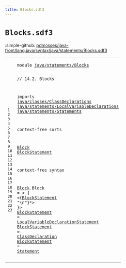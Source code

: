 ```yaml
---
title: Blocks.sdf3
---
```


# `Blocks.sdf3`

:simple-github: [pdmosses/java-front/lang.java/syntax/java/statements/Blocks.sdf3]

[pdmosses/java-front/lang.java/syntax/java/statements/Blocks.sdf3]: https://github.com/pdmosses/java-front/blob/master/lang.java/syntax/java/statements/Blocks.sdf3 "The source file on GitHub"

<div class="sdf3"><table class="highlighttable"><tbody><tr><td class="linenos"><div class="linenodiv"><pre><span></span>1
2
3
4
5
6
7
8
9
10
11
12
13
14
15
16
17
18
19
20
21
22
23
</pre></div></td>
<td class="code"><pre><code><span class="keyword">module</span> <a href="../Statements.sdf3#java/statements/Blocks_160_182" id="java/statements/Blocks_7_29" title="Referenced at ../Statements.sdf3 line 9">java/statements/Blocks</a>

<span class="layout">// 14.2. Blocks</span>

<span class="keyword">imports</span>
  <a href="../../classes/ClassDeclarations.sdf3#java/classes/ClassDeclarations_7_37" id="java/classes/ClassDeclarations_58_88" title="Defined at ../../classes/ClassDeclarations.sdf3 line 1">java/classes/ClassDeclarations</a>
  <a href="../LocalVariableDeclarations.sdf3#java/statements/LocalVariableDeclarations_7_48" id="java/statements/LocalVariableDeclarations_91_132" title="Defined at ../LocalVariableDeclarations.sdf3 line 1">java/statements/LocalVariableDeclarations</a>
  <a href="../Statements.sdf3#java/statements/Statements_7_33" id="java/statements/Statements_135_161" title="Defined at ../Statements.sdf3 line 1">java/statements/Statements</a>

<span class="keyword">context-free sorts</span>

  <a href="../Statements.sdf3#Block_3181_3186" id="Block_185_190" title="Referenced at ../Statements.sdf3 line 126; ../../classes/InstanceInitializers.sdf3 line 14; ../../classes/MethodDeclarations.sdf3 line 56; ../../classes/StaticInitializers.sdf3 line 14; ../../expressions/LambdaExpressions.sdf3 line 17">Block</a>
  <a href="#BlockStatement_260_274" id="BlockStatement_193_207" title="Referenced at line 19; ../Statements.sdf3 line 72; ../../classes/ConstructorDeclarations.sdf3 line 27">BlockStatement</a>

<span class="keyword">context-free syntax</span>
  
  <a href="../Statements.sdf3#Block_3181_3186" id="Block_234_239" title="Referenced at ../Statements.sdf3 line 126; ../../classes/InstanceInitializers.sdf3 line 14; ../../classes/MethodDeclarations.sdf3 line 56; ../../classes/StaticInitializers.sdf3 line 14; ../../expressions/LambdaExpressions.sdf3 line 17">Block</a>.<span class="cons_Constructor"><span id="Block_240_245" title="Not referenced locally, nor via imports">Block</span></span> = &lt;
  <span class="cons_String">{</span>
    &lt;{<a href="#BlockStatement_193_207" id="BlockStatement_260_274" title="Defined at line 13, 21, 22, 23">BlockStatement</a> <span class="cons_Lit">"\n"</span>}*&gt;
  <span class="cons_String">}</span>&gt;
  <a href="#BlockStatement_260_274" id="BlockStatement_290_304" title="Referenced at line 19; ../Statements.sdf3 line 72; ../../classes/ConstructorDeclarations.sdf3 line 27">BlockStatement</a> = <a href="../LocalVariableDeclarations.sdf3#LocalVariableDeclarationStatement_226_259" id="LocalVariableDeclarationStatement_307_340" title="Defined at ../LocalVariableDeclarations.sdf3 line 12, 17">LocalVariableDeclarationStatement</a>
  <a href="#BlockStatement_260_274" id="BlockStatement_343_357" title="Referenced at line 19; ../Statements.sdf3 line 72; ../../classes/ConstructorDeclarations.sdf3 line 27">BlockStatement</a>   = <a href="../../classes/ClassDeclarations.sdf3#ClassDeclaration_507_523" id="ClassDeclaration_362_378" title="Defined at ../../classes/ClassDeclarations.sdf3 line 22, 33, 34">ClassDeclaration</a>
  <a href="#BlockStatement_260_274" id="BlockStatement_381_395" title="Referenced at line 19; ../Statements.sdf3 line 72; ../../classes/ConstructorDeclarations.sdf3 line 27">BlockStatement</a>    = <a href="../Statements.sdf3#Statement_277_286" id="Statement_401_410" title="Defined at ../Statements.sdf3 line 16, 34, 36, 37, 39, 41, 42, 51, 53, 55, 57, 58, 59, 61, 62, 64, 79, 83, 84, 86, 87, 89, 90, 92, 94, 96, 100, 110, 114, 118, 123">Statement</a>
</code></pre></td></tr></tbody></table></div>